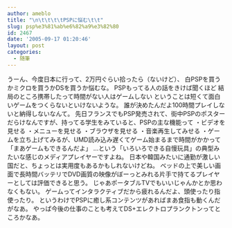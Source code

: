 ```yaml
---
author: ameblo
title: "\n\t\t\t\tPSPに悩む\t\t"
slug: psp%e3%81%ab%e6%82%a9%e3%82%80
id: 2467
date: '2005-09-17 01:20:46'
layout: post
categories:
  - 随筆
---
```


うーん、今度日本に行って、2万円ぐらい拾ったら（ないけど）、 白PSPを買うかミクロを買うかDSを買うか悩むな。 PSPもってる人の話をきけば聞くほど 結局のところ携帯したって時間がない人はゲームしない ということは短くて面白いゲームをつくらないといけないような。 誰が決めたんだよ100時間プレイしないと納得しないなんて。 先日フランスでもPSP発売されて、街中PSPのポスターだらけなんですが、持ってる学生をみていると、PSPの主な機能って ・ビデオを見せる ・メニューを見せる ・ブラウザを見せる ・音楽再生してみせる ・ゲームを立ち上げてみるが、UMD読み込み遅くてゲーム始まるまで時間がかかって 「まあゲームもできるんだよ」 …という「いろいろできる自慢玩具」の典型みたいな感じのメディアプレイヤーですよね。 日本や韓国みたいに通勤が激しい国だと、ちょっとは実用度もあるかもしれないけどね。 ベッドの上で美しい画面で長時間バッテリでDVD画質の映像がぼーっとみれる片手で持てるプレイヤーとしては評価できると思う。 じゃあポータブルTVでもいいじゃんかとか思わなくもない。 ゲームってインタラクティブだから疲れるんだよ、頭使ったり指使ったり。 というわけでPSPに癒し系コンテンツがあればまあ食指も動くんだがなあ。 やっぱ今後の仕事のことも考えてDS+エレクトロプランクトンってところかなあ。